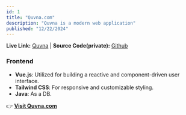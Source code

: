 ```yaml
---
id: 1
title: "Quvna.com"
description: "Quvna is a modern web application"
published: "12/22/2024"
---
```


**Live Link:** [Quvna](https://quvna.com/) |
**Source Code(private):** [Github](https://github.com/akramjonnuriddinov/)

### Frontend

- **Vue.js**: Utilized for building a reactive and component-driven user interface.
- **Tailwind CSS**: For responsive and customizable styling.
- **Java**: As a DB.

👉 **[Visit Quvna.com](https://quvna.com/)**
